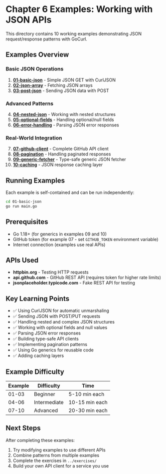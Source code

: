 # Chapter 6 Examples: Working with JSON APIs

This directory contains 10 working examples demonstrating JSON request/response patterns with GoCurl.

## Examples Overview

### Basic JSON Operations
1. **[01-basic-json](01-basic-json/)** - Simple JSON GET with CurlJSON
2. **[02-json-array](02-json-array/)** - Fetching JSON arrays
3. **[03-post-json](03-post-json/)** - Sending JSON data with POST

### Advanced Patterns
4. **[04-nested-json](04-nested-json/)** - Working with nested structures
5. **[05-optional-fields](05-optional-fields/)** - Handling optional/null fields
6. **[06-error-handling](06-error-handling/)** - Parsing JSON error responses

### Real-World Integration
7. **[07-github-client](07-github-client/)** - Complete GitHub API client
8. **[08-pagination](08-pagination/)** - Handling paginated responses
9. **[09-generic-fetcher](09-generic-fetcher/)** - Type-safe generic JSON fetcher
10. **[10-caching](10-caching/)** - JSON response caching layer

## Running Examples

Each example is self-contained and can be run independently:

```bash
cd 01-basic-json
go run main.go
```

## Prerequisites

- Go 1.18+ (for generics in examples 09 and 10)
- GitHub token (for example 07 - set `GITHUB_TOKEN` environment variable)
- Internet connection (examples use real APIs)

## APIs Used

- **httpbin.org** - Testing HTTP requests
- **api.github.com** - GitHub REST API (requires token for higher rate limits)
- **jsonplaceholder.typicode.com** - Fake REST API for testing

## Key Learning Points

- ✅ Using CurlJSON for automatic unmarshaling
- ✅ Sending JSON with POST/PUT requests
- ✅ Handling nested and complex JSON structures
- ✅ Working with optional fields and null values
- ✅ Parsing JSON error responses
- ✅ Building type-safe API clients
- ✅ Implementing pagination patterns
- ✅ Using Go generics for reusable code
- ✅ Adding caching layers

## Example Difficulty

| Example | Difficulty | Time |
|---------|-----------|------|
| 01-03 | Beginner | 5-10 min each |
| 04-06 | Intermediate | 10-15 min each |
| 07-10 | Advanced | 20-30 min each |

## Next Steps

After completing these examples:
1. Try modifying examples to use different APIs
2. Combine patterns from multiple examples
3. Complete the exercises in `../exercises/`
4. Build your own API client for a service you use
